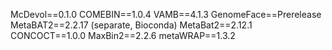 McDevol==0.1.0
COMEBIN==1.0.4
VAMB==4.1.3
GenomeFace==Prerelease
MetaBAT2==2.2.17 (separate, Bioconda)
MetaBat2==2.12.1
CONCOCT==1.0.0
MaxBin2==2.2.6
metaWRAP==1.3.2